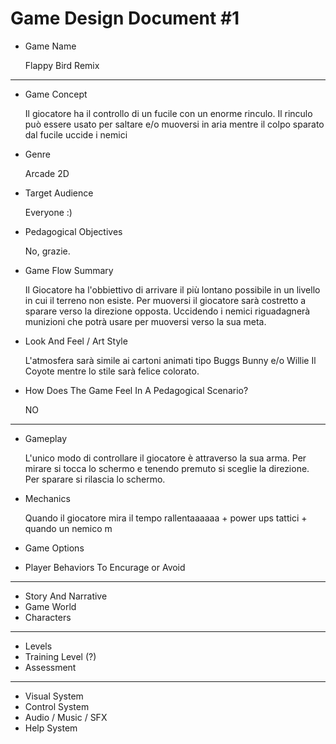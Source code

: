 # Game Design Document #1


+ Game Name

   Flappy Bird Remix
   
---

+ Game Concept

   Il giocatore ha il controllo di un fucile con un enorme rinculo. Il rinculo può essere usato per saltare e/o muoversi in aria mentre il colpo sparato dal fucile uccide i nemici
+ Genre

   Arcade 2D
+ Target Audience

   Everyone :)
+ Pedagogical Objectives

   No, grazie.
+ Game Flow Summary

   Il Giocatore ha l'obbiettivo di arrivare il più lontano possibile in un livello in cui il terreno non esiste. Per muoversi il giocatore sarà costretto a sparare verso la direzione opposta. Uccidendo i nemici riguadagnerà munizioni che potrà usare per muoversi verso la sua meta.
+ Look And Feel / Art Style

   L'atmosfera sarà simile ai cartoni animati tipo Buggs Bunny e/o Willie Il Coyote mentre lo stile sarà felice colorato.
+ How Does The Game Feel In A Pedagogical Scenario?

   NO
---

+ Gameplay

   L'unico modo di controllare il giocatore è attraverso la sua arma. Per mirare si tocca lo schermo e tenendo premuto si sceglie la direzione. Per sparare si rilascia lo schermo.
+ Mechanics

   Quando il giocatore mira il tempo rallentaaaaaa + power ups tattici + quando un nemico m
+ Game Options
+ Player Behaviors To Encurage or Avoid

---

+ Story And Narrative
+ Game World
+ Characters

---

+ Levels
+ Training Level (?)
+ Assessment 

---

+ Visual System 
+ Control System
+ Audio / Music / SFX
+ Help System

